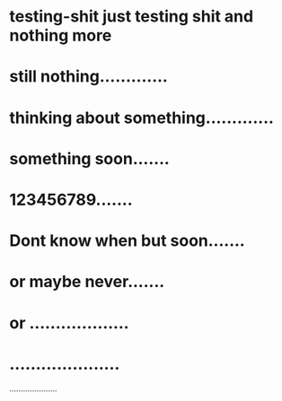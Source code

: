 # testing-shit just testing shit and  nothing more
# still nothing.............
# thinking about something.............
# something soon.......
# 123456789.......
# Dont know when but soon.......
# or maybe never.......
# or ...................
# .....................
.....................
